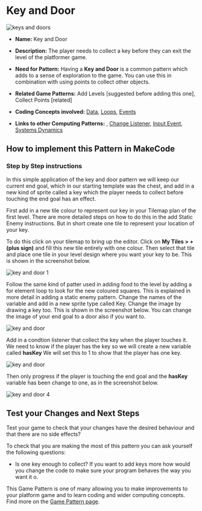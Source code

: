 # Key and Door

![keys and doors](https://raw.githubusercontent.com/mickfuzz/makecode-platformer-101/master/images/patterns/gameSpace_keysDoors.jpg)

* **Name:** Key and Door

* **Description:** The player needs to collect a key before they can exit the level of the platformer game.

* **Need for Pattern:** Having a **Key and Door** is a common pattern which adds to a sense of exploration to the game. You can use this in
combination with using points to collect other objects.

* **Related Game Patterns:** Add Levels [suggested before adding this one], Collect Points [related]

* **Coding Concepts involved:** [Data](learningDimensions#data), [Loops](learningDimensions#loops), [Events](learningDimensions#events)

* **Links to other Computing Patterns:** , [Change Listener](learningDimensions#change-listener), [Input Event](learningDimensions#input-event), [Systems Dynamics](learningDimensions#systems-dynamics)  

## How to implement this Pattern in MakeCode

### Step by Step instructions
In this simple application of the key and door pattern we will keep our current end goal, which in our starting template was the chest,
and add in a new kind of sprite called a key which the player needs to collect before touching the end goal has an effect.

First add in a new tile colour to represent our key in your Tilemap plan of the first level.
There are more detailed steps on how to do this in the add Static Enemy instructions.
But in short create one tile to represent your location of your key.

To do this click on your tilemap to bring up the editor.
Click on  **My Tiles > + (plus sign)** and fill this new tile entirely with one colour.
Then select that tile and place one tile in your level design where you want your key to be.
This is shown in the screenshot below.

![key and door 1 ](https://raw.githubusercontent.com/mickfuzz/makecode-platformer-101/master/images/keyDoor1.png)

Follow the same kind of patter used in adding food to the level by adding a for element loop to look for the
new coloured squares. This is explained in more detail in adding a static enemy pattern.
Change the names of the variable and add in a new sprite type called Key.
Change the image by drawing a key too. This is shown in the screenshot below.
You can change the image of your end goal to a door also if you want to.

![key and door  ](https://raw.githubusercontent.com/mickfuzz/makecode-platformer-101/master/images/keyDoor2.png)

Add in a condtion listener that collect the key when the player touches it. We need to
know if the player has the key so we will create a new variable called **hasKey**
We will set this to 1 to show that the player has one key.

![key and door  ](https://raw.githubusercontent.com/mickfuzz/makecode-platformer-101/master/images/keyDoor3.png)

Then only progress if the player is touching the end goal and the  **hasKey** variable
has been change to one, as in the screenshot below.

![key and door 4 ](https://raw.githubusercontent.com/mickfuzz/makecode-platformer-101/master/images/keyDoor4.png)

## Test your Changes and Next Steps

Test your game to check that your changes have the desired behaviour and that there are no side effects?

To check that you are making the most of this pattern you can ask yourself the following questions:

* Is one key enough to collect? If you want to add keys more how would you change the code to make sure your program behaves the way you want it o.

This Game Pattern is one of many allowing you to make improvements to your platform game and to learn coding and wider computing concepts.
Find more on the [Game Pattern page](gamePatterns.md).

